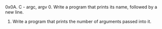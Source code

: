 0x0A. C - argc, argv
0. Write a program that prints its name, followed by a new line.
1. Write a program that prints the number of arguments passed into it.
